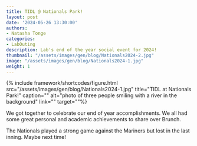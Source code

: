 ```yaml
---
title: TIDL @ Nationals Park!
layout: post
date: '2024-05-26 13:30:00'
authors:
- Natasha Tonge
categories:
- LabOuting
description: Lab's end of the year social event for 2024!
thumbnail: "/assets/images/gen/blog/Nationals2024-2.jpg"
image: "/assets/images/gen/blog/Nationals2024-1.jpg"
weight: 1
---
```


{% include framework/shortcodes/figure.html src="/assets/images/gen/blog/Nationals2024-1.jpg" title="TIDL at Nationals Park!" caption="" alt="photo of three people smiling with a river in the background" link="" target=""%}

We got together to celebrate our end of year accomplishments. We all had some great personal and academic achievements to share over Brunch.

The Nationals played a strong game against the Mariners but lost in the last inning. Maybe next time!
